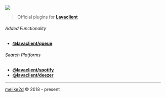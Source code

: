 <img src="https://i.imgur.com/LvsojLc.png" align="center">

> Official plugins for [**Lavaclient**](https://lavaclient.js.org)

###### Added Functionality

- [**@lavaclient/queue**](/plugins/queue)

###### Search Platforms

- [**@lavaclient/spotify**](/plugins/spotify)
- [**@lavaclient/deezer**](/plugins/deezer)
 
---

[melike2d](https://dimensional.fun) &copy; 2018 - present
